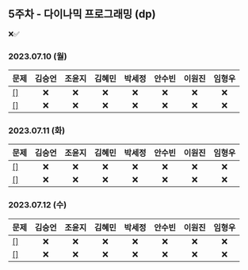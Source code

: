## 5주차 - 다이나믹 프로그래밍 (dp)
❌✅

### 2023.07.10 (월) 

| 문제           | 김승언 | 조윤지 | 김혜민 | 박세정 | 안수빈 | 이원진 | 임형우 |
|----------------|:------:|:------:|:------:|:------:|:------:|:------:|:------:|
|[[]]()  |   ❌   |   ❌   |   ❌   |   ❌   |   ❌   |   ❌   |   ❌   |
|[[]]()  |   ❌   |   ❌   |   ❌   |   ❌   |   ❌   |   ❌   |   ❌   |

### 2023.07.11 (화)

| 문제           | 김승언 | 조윤지 | 김혜민 | 박세정 | 안수빈 | 이원진 | 임형우 |
|----------------|:------:|:------:|:------:|:------:|:------:|:------:|:------:|
|[[]]()  |   ❌   |   ❌   |   ❌   |   ❌   |   ❌   |   ❌   |   ❌   |
|[[]]()     |   ❌   |   ❌   |   ❌   |   ❌   |   ❌   |   ❌   |   ❌   |

### 2023.07.12 (수)

| 문제           | 김승언 | 조윤지 | 김혜민 | 박세정 | 안수빈 | 이원진 | 임형우 |
|----------------|:------:|:------:|:------:|:------:|:------:|:------:|:------:|
|[[]]()  |   ❌   |   ❌   |   ❌   |   ❌   |   ❌   |   ❌   |   ❌   |
|[[]]()|   ❌   |   ❌   |   ❌   |   ❌   |   ❌   |   ❌   |   ❌   |
